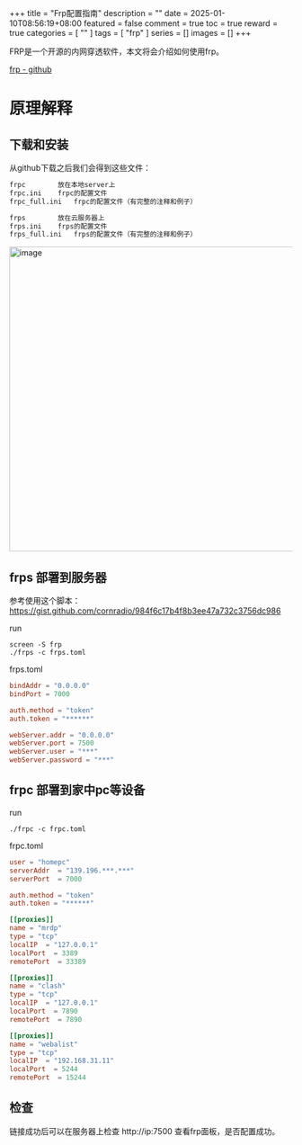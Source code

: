 +++
title = "Frp配置指南"
description = ""
date = 2025-01-10T08:56:19+08:00
featured = false
comment = true
toc = true
reward = true
categories = [
  ""
]
tags = [
  "frp"
]
series = []
images = []
+++

FRP是一个开源的内网穿透软件，本文将会介绍如何使用frp。

[frp - github](https://github.com/fatedier/frp)

# 原理解释


## 下载和安装

从github下载之后我们会得到这些文件：

```sh
frpc		放在本地server上
frpc.ini	frpc的配置文件
frpc_full.ini	frpc的配置文件（有完整的注释和例子）
```

```sh
frps		放在云服务器上
frps.ini	frps的配置文件
frps_full.ini	frps的配置文件（有完整的注释和例子）
```

<img width="542" alt="image" src="https://github.com/user-attachments/assets/b3448c76-054b-4b8e-ad84-6575071989fa" />

## frps 部署到服务器
参考使用这个脚本： 
https://gist.github.com/cornradio/984f6c17b4f8b3ee47a732c3756dc986 


run
```
screen -S frp
./frps -c frps.toml
```

frps.toml   

```toml
bindAddr = "0.0.0.0"
bindPort = 7000

auth.method = "token"
auth.token = "******"

webServer.addr = "0.0.0.0"
webServer.port = 7500
webServer.user = "***"
webServer.password = "***"
```



## frpc 部署到家中pc等设备

run
```
./frpc -c frpc.toml
```

frpc.toml   
```toml
user = "homepc"
serverAddr  = "139.196.***.***"
serverPort  = 7000

auth.method = "token"
auth.token = "******"

[[proxies]]
name = "mrdp"
type = "tcp"
localIP  = "127.0.0.1"
localPort  = 3389
remotePort  = 33389

[[proxies]]
name = "clash"
type = "tcp"
localIP  = "127.0.0.1"
localPort  = 7890
remotePort  = 7890

[[proxies]]
name = "webalist"
type = "tcp"
localIP  = "192.168.31.11"
localPort  = 5244
remotePort  = 15244

```

## 检查
链接成功后可以在服务器上检查 http://ip:7500 查看frp面板，是否配置成功。
